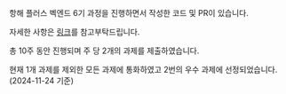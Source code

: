 항해 플러스 벡엔드 6기 과정을 진행하면서 작성한 코드 및 PR이 있습니다.

자세한 사항은 [링크](https://github.com/hwangintae/hhplus/pulls?q=is%3Apr+is%3Aclosed)를 참고부탁드립니다.

총 10주 동안 진행되며 주 당 2개의 과제를 제출하였습니다.

현재 1개 과제를 제외한 모든 과제에 통화하였고 2번의 우수 과제에 선정되었습니다. (2024-11-24 기준)
